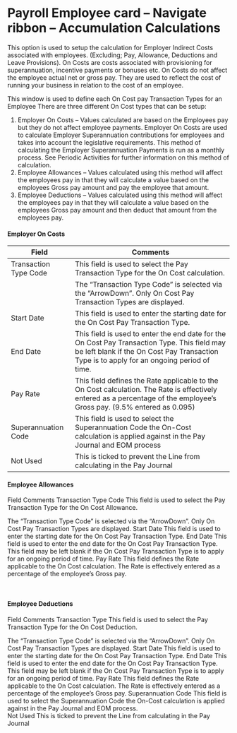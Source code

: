 # Payroll Employee card – Navigate ribbon – Accumulation Calculations 

This option is used to setup the calculation for Employer Indirect Costs associated with employees. (Excluding; Pay, Allowance, Deductions and Leave Provisions).  On Costs are costs associated with provisioning for superannuation, incentive payments or bonuses etc.  On Costs do not affect the employee actual net or gross pay.  They are used to reflect the cost of running your business in relation to the cost of an employee.

This window is used to define each On Cost pay Transaction Types for an Employee There are three different On Cost types that can be setup:

1.	Employer On Costs – Values calculated are based on the Employees pay but they do not affect employee payments.  Employer On Costs are used to calculate Employer Superannuation contributions for employees and takes into account the legislative requirements.  This method of calculating the Employer Superannuation Payments is run as a monthly process.  See Periodic Activities for further information on this method of calculation.
2.	Employee Allowances – Values calculated using this method will affect the employees pay in that they will calculate a value based on the employees Gross pay amount and pay the employee that amount.
3.	Employee Deductions – Values calculated using this method will affect the employees pay in that they will calculate a value based on the employees Gross pay amount and then deduct that amount from the employees pay.

#### Employer On Costs

|Field|Comments| 
|---|---|
|Transaction Type Code|This field is used to select the Pay Transaction Type for the On Cost calculation.|
||The “Transaction Type Code” is selected via the “ArrowDown”. Only On Cost Pay Transaction Types are displayed.|
|Start Date|This field is used to enter the starting date for the On Cost Pay Transaction Type.|
|End Date|This field is used to enter the end date for the On Cost Pay Transaction Type.  This field may be left blank if the On Cost Pay Transaction Type is to apply for an ongoing period of time.|
|Pay Rate|This field defines the Rate applicable to the On Cost calculation.  The Rate is effectively entered as a percentage of the employee’s Gross pay. (9.5% entered as 0.095)|
|Superannuation Code|This field is used to select the Superannuation Code the On-Cost calculation is applied against in the Pay Journal and EOM process|
|Not Used|This is ticked to prevent the Line from calculating in the Pay Journal|


#### Employee Allowances

 

Field	Comments
Transaction Type Code	This field is used to select the Pay Transaction Type for the On Cost Allowance.

The “Transaction Type Code” is selected via the “ArrowDown”. Only On Cost Pay Transaction Types are displayed.
Start Date	This field is used to enter the starting date for the On Cost Pay Transaction Type.
End Date	This field is used to enter the end date for the On Cost Pay Transaction Type.  This field may be left blank if the On Cost Pay Transaction Type is to apply for an ongoing period of time.
Pay Rate	This field defines the Rate applicable to the On Cost calculation.  The Rate is effectively entered as a percentage of the employee’s Gross pay.

 
#### Employee Deductions

 

Field	Comments
Transaction Type	This field is used to select the Pay Transaction Type for the On Cost Deduction.

The “Transaction Type Code” is selected via the “ArrowDown”. Only On Cost Pay Transaction Types are displayed.
Start Date	This field is used to enter the starting date for the On Cost Pay Transaction Type.
End Date	This field is used to enter the end date for the On Cost Pay Transaction Type.  This field may be left blank if the On Cost Pay Transaction Type is to apply for an ongoing period of time.
Pay Rate	This field defines the Rate applicable to the On Cost calculation.  The Rate is effectively entered as a percentage of the employee’s Gross pay.
Superannuation Code	This field is used to select the Superannuation Code the On-Cost calculation is applied against in the Pay Journal and EOM process.  
Not Used	This is ticked to prevent the Line from calculating in the Pay Journal
 
